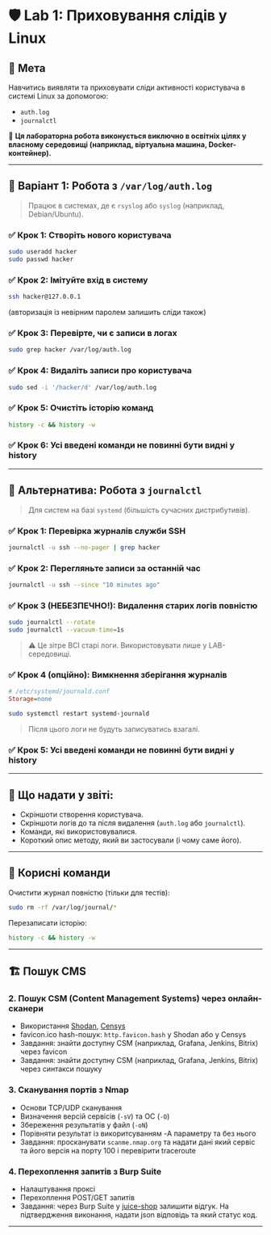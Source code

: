 # 🛡️ Lab 1: Приховування слідів у Linux

## 🌟 Мета

Навчитись виявляти та приховувати сліди активності користувача в системі Linux за допомогою:
- `auth.log`
- `journalctl`

🛑 **Ця лабораторна робота виконується виключно в освітніх цілях у власному середовищі (наприклад, віртуальна машина, Docker-контейнер).**

---

## 🧪 Варіант 1: Робота з `/var/log/auth.log`

> Працює в системах, де є `rsyslog` або `syslog` (наприклад, Debian/Ubuntu).

### ✅ Крок 1: Створіть нового користувача
```bash
sudo useradd hacker
sudo passwd hacker
```

### ✅ Крок 2: Імітуйте вхід в систему 
```bash
ssh hacker@127.0.0.1 
```

(авторизація із невірним паролем залишить сліди також)

### ✅ Крок 3: Перевірте, чи є записи в логах
```bash
sudo grep hacker /var/log/auth.log
```

### ✅ Крок 4: Видаліть записи про користувача
```bash
sudo sed -i '/hacker/d' /var/log/auth.log
```

### ✅ Крок 5: Очистіть історію команд
```bash
history -c && history -w
```

### ✅ Крок 6: Усі введені команди не повинні бути видні у history
---

## 🧪 Альтернатива: Робота з `journalctl`

> Для систем на базі `systemd` (більшість сучасних дистрибутивів).

### ✅ Крок 1: Перевірка журналів служби SSH
```bash
journalctl -u ssh --no-pager | grep hacker
```

### ✅ Крок 2: Перегляньте записи за останній час
```bash
journalctl -u ssh --since "10 minutes ago"
```

### ✅ Крок 3 (НЕБЕЗПЕЧНО!): Видалення старих логів повністю
```bash
sudo journalctl --rotate
sudo journalctl --vacuum-time=1s
```
> ⚠️ Це зітре ВСІ старі логи. Використовувати лише у LAB-середовищі.

### ✅ Крок 4 (опційно): Вимкнення зберігання журналів
```ini
# /etc/systemd/journald.conf
Storage=none
```
```bash
sudo systemctl restart systemd-journald
```

> Після цього логи не будуть записуватись взагалі.

### ✅ Крок 5: Усі введені команди не повинні бути видні у history

---

## 📄 Що надати у звіті:

- Скріншоти створення користувача.
- Скріншоти логів до та після видалення (`auth.log` або `journalctl`).
- Команди, які використовувалися.
- Короткий опис методу, який ви застосували (і чому саме його).

---

## 🔧 Корисні команди

Очистити журнал повністю (тільки для тестів):
```bash
sudo rm -rf /var/log/journal/*
```

Перезаписати історію:
```bash
history -c && history -w
```

---

## 🏗️ Пошук CMS 

### 2. Пошук CSM (Content Management Systems) через онлайн-сканери
- Використання [Shodan](https://www.shodan.io), [Censys](https://search.censys.io)
- favicon.ico hash-пошук: `http.favicon.hash` у Shodan або у Censys
- Завдання: знайти доступну CSM (наприклад, Grafana, Jenkins, Bitrix) через favicon
- Завдання: знайти доступну CSM (наприклад, Grafana, Jenkins, Bitrix) через синтакси пошуку

### 3. Сканування портів з Nmap
- Основи TCP/UDP сканування
- Визначення версій сервісів (`-sV`) та ОС (`-O`)
- Збереження результатів у файл (`-oN`)
- Порівняти результат із викоритсуванням -A параметру та без нього
- Завдання: просканувати `scanme.nmap.org` та надати дані який сервіс та його версія на порту 100 і перевірити traceroute

### 4. Перехоплення запитів з Burp Suite
- Налаштування проксі
- Перехоплення POST/GET запитів
- Завдання: через Burp Suite у [juice-shop](https://juice-shop.herokuapp.com/#/contact) залишити відгук. На підтвердження виконання, надати json відповідь та який статус код. 

---
